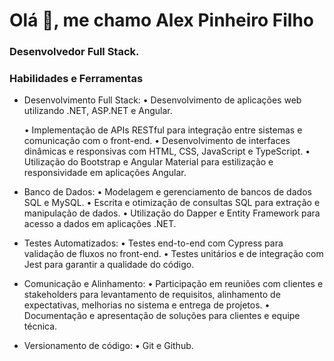  # Olá 👋, me chamo Alex Pinheiro Filho
 ### Desenvolvedor Full Stack.

### Habilidades e Ferramentas 

- Desenvolvimento Full Stack: 
  • Desenvolvimento de aplicações web utilizando .NET, ASP.NET e Angular.
  
  • Implementação de APIs RESTful para integração entre sistemas e comunicação com o front-end. 
  • Desenvolvimento de interfaces dinâmicas e responsivas com HTML, CSS, JavaScript e TypeScript. 
  • Utilização do Bootstrap e Angular Material para estilização e responsividade em aplicações Angular.

- Banco de Dados: 
  • Modelagem e gerenciamento de bancos de dados SQL e MySQL. 
  • Escrita e otimização de consultas SQL para extração e manipulação de dados. 
  • Utilização do Dapper e Entity Framework para acesso a dados em aplicações .NET.

- Testes Automatizados: 
  • Testes end-to-end com Cypress para validação de fluxos no front-end. 
  • Testes unitários e de integração com Jest para garantir a qualidade do código.

- Comunicação e Alinhamento: 
  • Participação em reuniões com clientes e stakeholders para levantamento de requisitos, alinhamento de expectativas, melhorias no sistema e entrega de projetos. 
  • Documentação e apresentação de soluções para clientes e equipe técnica.

- Versionamento de código: 
  • Git e Github.
